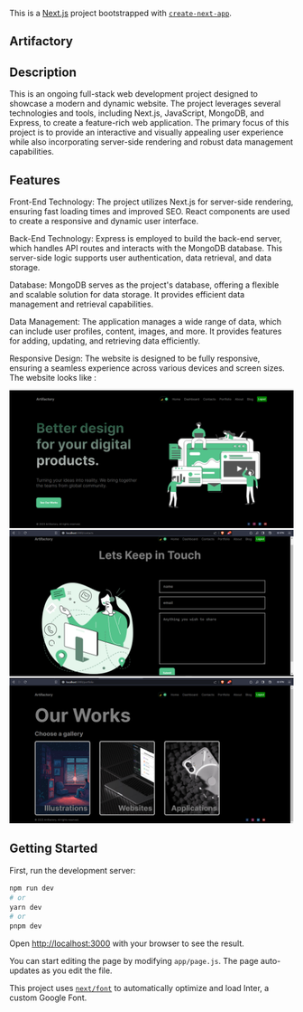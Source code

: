 This is a [Next.js](https://nextjs.org/) project bootstrapped with [`create-next-app`](https://github.com/vercel/next.js/tree/canary/packages/create-next-app).
## Artifactory
## Description  

This is an ongoing full-stack web development project designed to showcase a modern and dynamic website. The project leverages several technologies and tools, including Next.js, JavaScript, MongoDB, and Express, to create a feature-rich web application. The primary focus of this project is to provide an interactive and visually appealing user experience while also incorporating server-side rendering and robust data management capabilities.
## Features
Front-End Technology: The project utilizes Next.js for server-side rendering, ensuring fast loading times and improved SEO. React components are used to create a responsive and dynamic user interface.

Back-End Technology: Express is employed to build the back-end server, which handles API routes and interacts with the MongoDB database. This server-side logic supports user authentication, data retrieval, and data storage.

Database: MongoDB serves as the project's database, offering a flexible and scalable solution for data storage. It provides efficient data management and retrieval capabilities.

Data Management: The application manages a wide range of data, which can include user profiles, content, images, and more. It provides features for adding, updating, and retrieving data efficiently.

Responsive Design: The website is designed to be fully responsive, ensuring a seamless experience across various devices and screen sizes.   
The website looks like :  

![screenshort](public/img1.png)
![screenshort](public/img2.png)
![screenshort](public/img3.png)

## Getting Started

First, run the development server:

```bash
npm run dev
# or
yarn dev
# or
pnpm dev
```

Open [http://localhost:3000](http://localhost:3000) with your browser to see the result.

You can start editing the page by modifying `app/page.js`. The page auto-updates as you edit the file.

This project uses [`next/font`](https://nextjs.org/docs/basic-features/font-optimization) to automatically optimize and load Inter, a custom Google Font.


